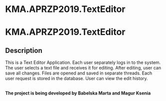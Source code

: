 # KMA.APRZP2019.TextEditor
# KMA.APRZP2019.TextEditor

## Description

This is a Text Editor Application. 
Each user separately logs in to the system. The user selects a text file and receives it for editing. After editing, user can save all
changes. Files are opened and saved in separate threads. Each user request is stored in the database. User can view the edit history.

##

<b> The project is being developed by Babelska Marta and Magur Ksenia </b>
